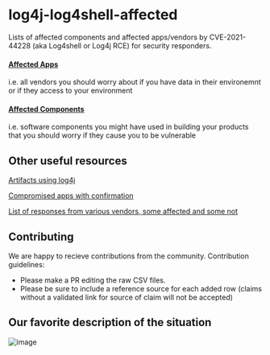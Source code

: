 # log4j-log4shell-affected
Lists of affected components and affected apps/vendors by CVE-2021-44228 (aka Log4shell or Log4j RCE) for security responders. 

#### [Affected Apps](https://github.com/authomize/log4j-log4shell-affected/blob/master/affected_apps.md)

i.e. all vendors you should worry about if you have data in their environemnt or if they access to your environment

#### [Affected Components](https://github.com/authomize/log4j-log4shell-affected/blob/master/affected_components.md)

i.e. software components you might have used in building your products that you should worry if they cause you to be vulnerable 
 

## Other useful resources

[Artifacts using log4j](https://mvnrepository.com/artifact/org.apache.logging.log4j/log4j-core)

[Compromised apps with confirmation](https://github.com/YfryTchsGD/Log4jAttackSurface)

[List of responses from various vendors, some affected and some not](https://gist.github.com/SwitHak/b66db3a06c2955a9cb71a8718970c592)


## Contributing
We are happy to recieve contributions from the community. 
Contribution guidelines:
- Please make a PR editing the raw CSV files. 
- Please be sure to include a reference source for each added row (claims without a validated link for source of claim will not be accepted)

## Our favorite description of the situation
![image](https://user-images.githubusercontent.com/57227377/145719037-d8fe4303-7d50-41ea-919f-1e7f525f8680.png)
